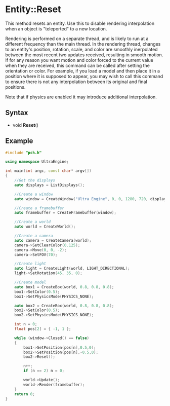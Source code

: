 # Entity::Reset #
This method resets an entity. Use this to disable rendering interpolation when an object is "teleported" to a new location.

Rendering is performed on a separate thread, and is likely to run at a different frequency than the main thread. In the rendering thread, changes to an entity's position, rotation, scale, and color are smoothly inerpolated between the most recent two updates received, resulting in smooth motion. If for any reason you want motion and color forced to the current value when they are received, this command can be called after setting the orientation or color. For example, if you load a model and then place it in a position where it is supposed to appear, you may wish to call this command to ensure there is not any interpolation between its original and final positions.

Note that if physics are enabled it may introduce additional interpolation.

## Syntax ##
- void **Reset**()

## Example ##
```c++
#include "pch.h"

using namespace UltraEngine;

int main(int argc, const char* argv[])
{
    //Get the displays
    auto displays = ListDisplays();

    //Create a window
    auto window = CreateWindow("Ultra Engine", 0, 0, 1280, 720, displays[0]);

    //Create a framebuffer
    auto framebuffer = CreateFramebuffer(window);

    //Create a world
    auto world = CreateWorld();

    //Create a camera
    auto camera = CreateCamera(world);
    camera->SetClearColor(0.125);
    camera->Move(0, 0, -2);
    camera->SetFOV(70);

    //Create light
    auto light = CreateLight(world, LIGHT_DIRECTIONAL);
    light->SetRotation(45, 35, 0);

    //Create model
    auto box1 = CreateBox(world, 0.8, 0.8, 0.8);
    box1->SetColor(0.5);
    box1->SetPhysicsMode(PHYSICS_NONE);

    auto box2 = CreateBox(world, 0.8, 0.8, 0.8);
    box2->SetColor(0.5);
    box2->SetPhysicsMode(PHYSICS_NONE);

    int n = 0;
    float pos[2] = { -1, 1 };

    while (window->Closed() == false)
    {
        box1->SetPosition(pos[n],0.5,0);
        box2->SetPosition(pos[n],-0.5,0);
        box2->Reset();

        n++;
        if (n == 2) n = 0;

        world->Update();
        world->Render(framebuffer);
    }
    return 0;
}
```
